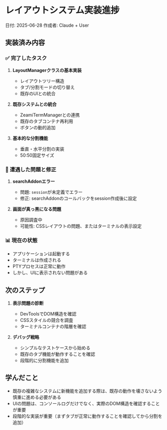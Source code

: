 # レイアウトシステム実装進捗

日付: 2025-06-28
作成者: Claude + User

## 実装済み内容

### ✅ 完了したタスク
1. **LayoutManagerクラスの基本実装**
   - レイアウトツリー構造
   - タブ/分割モードの切り替え
   - 既存のUIとの統合

2. **既存システムとの統合**
   - ZeamiTermManagerとの連携
   - 既存のタブコンテナ再利用
   - ボタンの動的追加

3. **基本的な分割機能**
   - 垂直・水平分割の実装
   - 50:50固定サイズ

### 🐛 遭遇した問題と修正

1. **searchAddonエラー**
   - 問題: `session`が未定義でエラー
   - 修正: searchAddonのコールバックをsession作成後に設定

2. **画面が真っ黒になる問題**
   - 原因調査中
   - 可能性: CSSレイアウトの問題、またはターミナルの表示設定

### 📊 現在の状態

- アプリケーションは起動する
- ターミナルは作成される
- PTYプロセスは正常に動作
- しかし、UIに表示されない問題がある

## 次のステップ

1. **表示問題の診断**
   - DevToolsでDOM構造を確認
   - CSSスタイルの競合を調査
   - ターミナルコンテナの階層を確認

2. **デバッグ戦略**
   - シンプルなテストケースから始める
   - 既存のタブ機能が動作することを確認
   - 段階的に分割機能を追加

## 学んだこと

- 既存の複雑なシステムに新機能を追加する際は、既存の動作を壊さないよう慎重に進める必要がある
- UIの問題は、コンソールログだけでなく、実際のDOM構造を確認することが重要
- 段階的な実装が重要（まずタブが正常に動作することを確認してから分割を追加）
